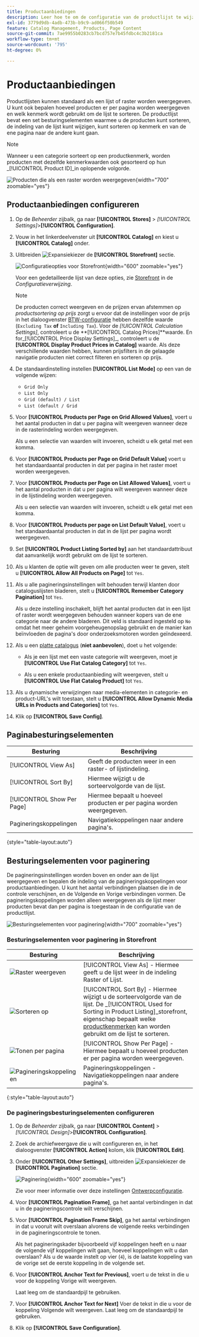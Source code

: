 ```yaml
---
title: Productaanbiedingen
description: Leer hoe te om de configuratie van de productlijst te wijzigen, die bepaalt hoeveel producten per pagina verschijnen, en welk attribuut wordt gebruikt om de lijst te sorteren.
exl-id: 3779d9db-4adb-473b-b9c9-ad066f50b549
feature: Catalog Management, Products, Page Content
source-git-commit: 7ae9955b0283cb7bcd757e7b45fdbc4c3b2181ca
workflow-type: tm+mt
source-wordcount: '795'
ht-degree: 0%

---
```


# Productaanbiedingen

Productlijsten kunnen standaard als een lijst of raster worden weergegeven. U kunt ook bepalen hoeveel producten er per pagina worden weergegeven en welk kenmerk wordt gebruikt om de lijst te sorteren. De productlijst bevat een set besturingselementen waarmee u de producten kunt sorteren, de indeling van de lijst kunt wijzigen, kunt sorteren op kenmerk en van de ene pagina naar de andere kunt gaan.

>[!NOTE]
>
>Wanneer u een categorie sorteert op een productkenmerk, worden producten met dezelfde kenmerkwaarden ook gesorteerd op hun _[!UICONTROL Product ID]_in oplopende volgorde.

![Producten die als een raster worden weergegeven](./assets/storefront-catalog-page.png){width="700" zoomable="yes"}

## Productaanbiedingen configureren

1. Op de _Beheerder_ zijbalk, ga naar **[!UICONTROL Stores]** > _[!UICONTROL Settings]_>**[!UICONTROL Configuration]**.

1. Vouw in het linkerdeelvenster uit **[!UICONTROL Catalog]** en kiest u **[!UICONTROL Catalog]** onder.

1. Uitbreiden ![Expansiekiezer](../assets/icon-display-expand.png) de **[!UICONTROL Storefront]** sectie.

   ![Configuratieopties voor Storefront](../configuration-reference/catalog/assets/catalog-storefront.png){width="600" zoomable="yes"}

   Voor een gedetailleerde lijst van deze opties, zie [Storefront](../configuration-reference/catalog/catalog.md#storefront) in de _Configuratieverwijzing_.

   >[!NOTE]
   >
   >De producten correct weergeven en de prijzen ervan afstemmen op _productsortering op prijs_ zorgt u ervoor dat de instellingen voor de prijs in het dialoogvenster [BTW-configuratie](../configuration-reference/sales/tax.md) hebben dezelfde waarde (`Excluding Tax` **of** `Including Tax`). Voor de _[!UICONTROL Calculation Settings]_, controleert u de **[!UICONTROL Catalog Prices]**waarde. En for_[!UICONTROL Price Display Settings]_, controleert u de **[!UICONTROL Display Product Prices in Catalog]** waarde. Als deze verschillende waarden hebben, kunnen prijsfilters in de gelaagde navigatie producten niet correct filteren en sorteren op prijs.

1. De standaardinstelling instellen **[!UICONTROL List Mode]** op een van de volgende wijzen:

   - `Grid Only`
   - `List Only`
   - `Grid (default) / List`
   - `List (default / Grid`

1. Voor **[!UICONTROL Products per Page on Grid Allowed Values]**, voert u het aantal producten in dat u per pagina wilt weergeven wanneer deze in de rasterindeling worden weergegeven.

   Als u een selectie van waarden wilt invoeren, scheidt u elk getal met een komma.

1. Voor **[!UICONTROL Products per Page on Grid Default Value]** voert u het standaardaantal producten in dat per pagina in het raster moet worden weergegeven.

1. Voor **[!UICONTROL Products per Page on List Allowed Values]**, voert u het aantal producten in dat u per pagina wilt weergeven wanneer deze in de lijstindeling worden weergegeven.

   Als u een selectie van waarden wilt invoeren, scheidt u elk getal met een komma.

1. Voor **[!UICONTROL Products per page on List Default Value]**, voert u het standaardaantal producten in dat in de lijst per pagina wordt weergegeven.

1. Set **[!UICONTROL Product Listing Sorted by]** aan het standaardattribuut dat aanvankelijk wordt gebruikt om de lijst te sorteren.

1. Als u klanten de optie wilt geven om alle producten weer te geven, stelt u **[!UICONTROL Allow All Products on Page]** tot `Yes`.

1. Als u alle pagineringsinstellingen wilt behouden terwijl klanten door cataloguslijsten bladeren, stelt u **[!UICONTROL Remember Category Pagination]** tot `Yes`.

   Als u deze instelling inschakelt, blijft het aantal producten dat in een lijst of raster wordt weergegeven behouden wanneer kopers van de ene categorie naar de andere bladeren. Dit veld is standaard ingesteld op `No` omdat het meer geheim voorgeheugenopslag gebruikt en de manier kan beïnvloeden de pagina&#39;s door onderzoeksmotoren worden geïndexeerd.

1. Als u een [platte catalogus](catalog-flat.md) (**niet aanbevolen**), doet u het volgende:

   - Als je een lijst met een vaste categorie wilt weergeven, moet je **[!UICONTROL Use Flat Catalog Category]** tot `Yes`.

   - Als u een enkele productaanbieding wilt weergeven, stelt u **[!UICONTROL Use Flat Catalog Product]** tot `Yes`.

1. Als u dynamische verwijzingen naar media-elementen in categorie- en product-URL&#39;s wilt toestaan, stelt u **[!UICONTROL Allow Dynamic Media URLs in Products and Categories]** tot `Yes`.

1. Klik op **[!UICONTROL Save Config]**.

## Paginabesturingselementen

| Besturing | Beschrijving |
|--- |--- |
| [!UICONTROL View As] | Geeft de producten weer in een raster- of lijstindeling. |
| [!UICONTROL Sort By] | Hiermee wijzigt u de sorteervolgorde van de lijst. |
| [!UICONTROL Show Per Page] | Hiermee bepaalt u hoeveel producten er per pagina worden weergegeven. |
| Pagineringskoppelingen | Navigatiekoppelingen naar andere pagina&#39;s. |

{style="table-layout:auto"}

## Besturingselementen voor paginering

De pagineringsinstellingen worden boven en onder aan de lijst weergegeven en bepalen de indeling van de pagineringskoppelingen voor productaanbiedingen. U kunt het aantal verbindingen plaatsen die in de controle verschijnen, en de Volgende en Vorige verbindingen vormen. De pagineringskoppelingen worden alleen weergegeven als de lijst meer producten bevat dan per pagina is toegestaan in de configuratie van de productlijst.

![Besturingselementen voor paginering](./assets/storefront-pagination-controls.png){width="700" zoomable="yes"}

### Besturingselementen voor paginering in Storefront

| Besturing | Beschrijving |
|--- |--- |
| ![Raster weergeven](./assets/controls-pagination-list-grid.png) | [!UICONTROL View As] - Hiermee geeft u de lijst weer in de indeling Raster of Lijst. |
| ![Sorteren op](./assets/control-pagination-sort-by.png) | [!UICONTROL Sort By] - Hiermee wijzigt u de sorteervolgorde van de lijst. De _[!UICONTROL Used for Sorting in Product Listing]_storefront, eigenschap bepaalt welke [productkenmerken](../catalog/product-attributes.md) kan worden gebruikt om de lijst te sorteren. |
| ![Tonen per pagina](./assets/control-pagination-show-per-page.png) | [!UICONTROL Show Per Page] - Hiermee bepaalt u hoeveel producten er per pagina worden weergegeven. |
| ![Pagineringskoppelingen](./assets/control-pagination.png) | Pagineringskoppelingen - Navigatiekoppelingen naar andere pagina&#39;s. |

{:style=&quot;table-layout:auto&quot;}

### De pagineringsbesturingselementen configureren

1. Op de _Beheerder_ zijbalk, ga naar **[!UICONTROL Content]** > _[!UICONTROL Design]_>**[!UICONTROL Configuration]**.

1. Zoek de archiefweergave die u wilt configureren en, in het dialoogvenster **[!UICONTROL Action]** kolom, klik **[!UICONTROL Edit]**.

1. Onder **[!UICONTROL Other Settings]**, uitbreiden ![Expansiekiezer](../assets/icon-display-expand.png) de **[!UICONTROL Pagination]** sectie.

   ![Paginering](./assets/config-design-pagination.png){width="600" zoomable="yes"}

   Zie voor meer informatie over deze instellingen [Ontwerpconfiguratie](../content-design/configuration.md).

1. Voor **[!UICONTROL Pagination Frame]**, ga het aantal verbindingen in dat u in de pagineringscontrole wilt verschijnen.

1. Voor **[!UICONTROL Pagination Frame Skip]**, ga het aantal verbindingen in dat u vooruit wilt overslaan alvorens de volgende reeks verbindingen in de pagineringscontrole te tonen.

   Als het pagineringskader bijvoorbeeld vijf koppelingen heeft en u naar de volgende vijf koppelingen wilt gaan, hoeveel koppelingen wilt u dan overslaan? Als u de waarde instelt op vier (`4`), is de laatste koppeling van de vorige set de eerste koppeling in de volgende set.

1. Voor **[!UICONTROL Anchor Text for Previous]**, voert u de tekst in die u voor de koppeling Vorige wilt weergeven.

   Laat leeg om de standaardpijl te gebruiken.

1. Voor **[!UICONTROL Anchor Text for Next]** Voer de tekst in die u voor de koppeling Volgende wilt weergeven. Laat leeg om de standaardpijl te gebruiken.

1. Klik op **[!UICONTROL Save Configuration]**.
